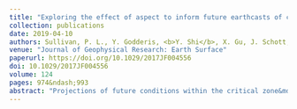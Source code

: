 ```yaml
---
title: "Exploring the effect of aspect to inform future earthcasts of climate-driven changes in weathering of shale"
collection: publications
date: 2019-04-10
authors: Sullivan, P. L., Y. Godderis, <b>Y. Shi</b>, X. Gu, J. Schott, E. A. Hasenmueller, J. Kaye, C. Duffy, L. Jin, and S. L. Brantley
venue: "Journal of Geophysical Research: Earth Surface"
paperurl: https://doi.org/10.1029/2017JF004556
doi: 10.1029/2017JF004556
volume: 124
pages: 974&ndash;993
abstract: "Projections of future conditions within the critical zone&mdash;earthcasts&mdash;can be used to understand the potential effects of changes in climate on processes affecting landscapes. We are developing an approach to earthcast how weathering will change in the future using scenarios of climate change. As a first step here, we use the earthcasting approach to model aspect‐related effects on soil water chemistry and weathering on hillsides in a well‐studied east‐west trending watershed (Shale Hills, Pennsylvania, USA). We completed model simulations of solute chemistry in soil water with and without the effect of aspect for comparison to catchment observations. With aspect included, aqueous weathering fluxes were higher on the sunny side of the catchment. But the effect of aspect on temperature (0.8 &deg;C warmer soil on sunny side) and recharge (100 mm/year larger on shaded side) alone did not explain the magnitude of the observed higher weathering fluxes on the sunny side. Modeled aspect‐related differences in weathering fluxes only approach field observations when we incorporated the measured differences in clay content observed in augered soils on the two hillslopes. We also had to include a biolifting module to accurately describe cation concentrations in soil water versus depth. Biolifting lowered some mineral dissolution rates while accelerating kaolinite precipitation. These short‐duration simulations also highlighted that the inherited differences in particle size on the two sides of the catchment might in themselves be explained by weathering under different microclimates caused by aspect&mdash;over longer durations than simulated with our models."
---
```

